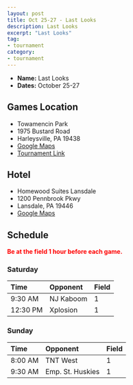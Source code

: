 ```yaml
---
layout: post
title: Oct 25-27 - Last Looks
description: Last Looks
excerpt: "Last Looks"
tag:
- tournament
category:
- tournament
---
```

* **Name:** Last Looks
* **Dates:** October 25-27

## Games Location
* Towamencin Park
* 1975 Bustard Road
* Harleysville, PA 19438
* [Google Maps](https://goo.gl/maps/xSFVRT6wowvGrMSh6)
* [Tournament Link](https://tntshowcase.com/)

## Hotel
* Homewood Suites Lansdale
* 1200 Pennbrook Pkwy
* Lansdale, PA 19446
* [Google Maps](https://goo.gl/maps/psMmtqo2SzJWJK2G8)
  
## Schedule
**<span style="color:red">Be at the field 1 hour before each game.</span>**

### Saturday

| Time | Opponent | Field |
|:---      |:---   |:---  |
| 9:30 AM  | NJ Kaboom   |1   |
| 12:30 PM | Xplosion    |1   |

### Sunday

| Time | Opponent | Field |
|:---      |:---   |:---  |
| 8:00 AM  | TNT West           |1   |
| 9:30 AM  | Emp. St. Huskies   |1   |
